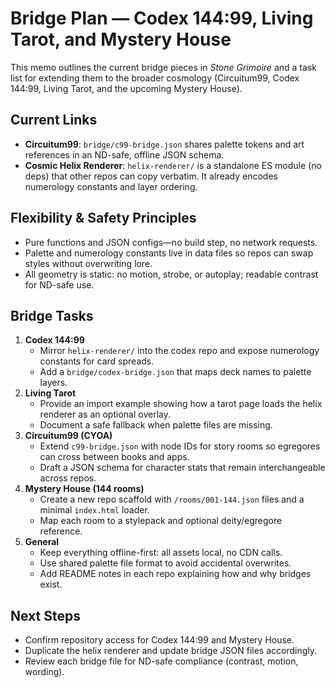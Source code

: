 # Bridge Plan — Codex 144:99, Living Tarot, and Mystery House

This memo outlines the current bridge pieces in *Stone Grimoire* and a task list for extending them to the broader cosmology (Circuitum99, Codex 144:99, Living Tarot, and the upcoming Mystery House).

## Current Links

- **Circuitum99**: `bridge/c99-bridge.json` shares palette tokens and art references in an ND-safe, offline JSON schema.
- **Cosmic Helix Renderer**: `helix-renderer/` is a standalone ES module (no deps) that other repos can copy verbatim. It already encodes numerology constants and layer ordering.

## Flexibility & Safety Principles

- Pure functions and JSON configs—no build step, no network requests.
- Palette and numerology constants live in data files so repos can swap styles without overwriting lore.
- All geometry is static: no motion, strobe, or autoplay; readable contrast for ND-safe use.

## Bridge Tasks

1. **Codex 144:99**
   - Mirror `helix-renderer/` into the codex repo and expose numerology constants for card spreads.
   - Add a `bridge/codex-bridge.json` that maps deck names to palette layers.
2. **Living Tarot**
   - Provide an import example showing how a tarot page loads the helix renderer as an optional overlay.
   - Document a safe fallback when palette files are missing.
3. **Circuitum99 (CYOA)**
   - Extend `c99-bridge.json` with node IDs for story rooms so egregores can cross between books and apps.
   - Draft a JSON schema for character stats that remain interchangeable across repos.
4. **Mystery House (144 rooms)**
   - Create a new repo scaffold with `/rooms/001-144.json` files and a minimal `index.html` loader.
   - Map each room to a stylepack and optional deity/egregore reference.
5. **General**
   - Keep everything offline-first: all assets local, no CDN calls.
   - Use shared palette file format to avoid accidental overwrites.
   - Add README notes in each repo explaining how and why bridges exist.

## Next Steps

- Confirm repository access for Codex 144:99 and Mystery House.
- Duplicate the helix renderer and update bridge JSON files accordingly.
- Review each bridge file for ND-safe compliance (contrast, motion, wording).
